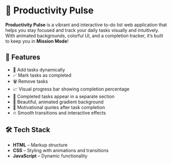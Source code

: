 # 🚀 Productivity Pulse

**Productivity Pulse** is a vibrant and interactive to-do list web application that helps you stay focused and track your daily tasks visually and intuitively. With animated backgrounds, colorful UI, and a completion tracker, it’s built to keep you in **Mission Mode**!

## 🌟 Features

- 🎯 Add tasks dynamically
- ✅ Mark tasks as completed
- 🗑️ Remove tasks
- 📈 Visual progress bar showing completion percentage
- 📝 Completed tasks appear in a separate section
- 🌈 Beautiful, animated gradient background
- 💬 Motivational quotes after task completion
- 🔥 Smooth transitions and interactive effects

## 🛠️ Tech Stack

- **HTML** – Markup structure
- **CSS** – Styling with animations and transitions
- **JavaScript** – Dynamic functionality
